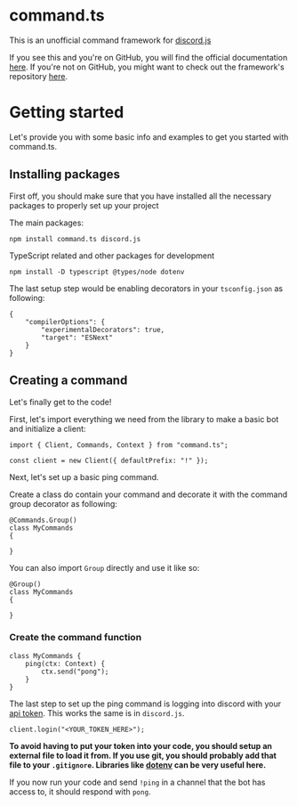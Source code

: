 # command.ts

This is an unofficial command framework for [discord.js](https://discord.js.org)

If you see this and you're on GitHub, you will find the official documentation [here](https://command.js.org).
If you're not on GitHub, you might want to check out the framework's repository [here](https://github.com/Satoqz/command.ts).


# Getting started

Let's provide you with some basic info and examples to get you started with command.ts.

## Installing packages
First off, you should make sure that you have installed all the necessary packages to properly set up your project

The main packages:
```
npm install command.ts discord.js
```
TypeScript related and other packages for development
```
npm install -D typescript @types/node dotenv
```

The last setup step would be enabling decorators in your `tsconfig.json` as following:
```
{
	"compilerOptions": {
		"experimentalDecorators": true,
		"target": "ESNext"
	}
}
```

## Creating a command
Let's finally get to the code!

First, let's import everything we need from the library to make a basic bot and initialize a client:
```
import { Client, Commands, Context } from "command.ts";

const client = new Client({ defaultPrefix: "!" });
```
Next, let's set up a basic ping command.

Create a class do contain your command and decorate it with the command group decorator as following:
```
@Commands.Group()
class MyCommands
{

}
```
You can also import `Group` directly and use it like so:
```
@Group()
class MyCommands
{

}
```

### Create the command function
```
class MyCommands {
	ping(ctx: Context) {
		ctx.send("pong");
	}
}
```

The last step to set up the ping command is logging into discord with your [api token](https://discord.com/developers). This works the same is in `discord.js`.
```
client.login("<YOUR_TOKEN_HERE>");
```
**To avoid having to put your token into your code, you should setup an external file to load it from. If you use git, you should probably add that file to your `.gitignore`. Libraries like [dotenv](https://www.npmjs.com/package/dotenv) can be very useful here.**

If you now run your code and send `!ping` in a channel that the bot has access to, it should respond with `pong`.
